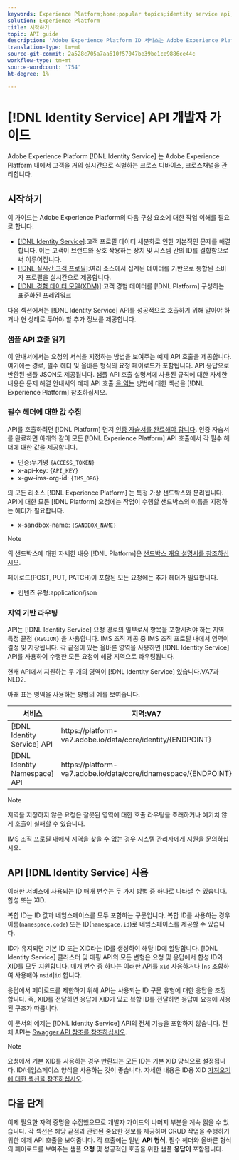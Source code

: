 ```yaml
---
keywords: Experience Platform;home;popular topics;identity service api;identity service developer guide;region
solution: Experience Platform
title: 시작하기
topic: API guide
description: 'Adobe Experience Platform ID 서비스는 Adobe Experience Platform에서 ID 그래프라고 하는 것을 통해 고객의 크로스 디바이스, 크로스채널 및 거의 실시간 ID를 관리합니다. '
translation-type: tm+mt
source-git-commit: 2a528c705a7aa610f57047be39be1ce9886ce44c
workflow-type: tm+mt
source-wordcount: '754'
ht-degree: 1%

---
```



# [!DNL Identity Service] API 개발자 가이드

Adobe Experience Platform [!DNL Identity Service] 는 Adobe Experience Platform 내에서 고객을 거의 실시간으로 식별하는 크로스 디바이스, 크로스채널을 관리합니다.

## 시작하기

이 가이드는 Adobe Experience Platform의 다음 구성 요소에 대한 작업 이해를 필요로 합니다.

- [[!DNL Identity Service]](../home.md):고객 프로필 데이터 세분화로 인한 기본적인 문제를 해결합니다. 이는 고객이 브랜드와 상호 작용하는 장치 및 시스템 간의 ID를 결합함으로써 이루어집니다.
- [[!DNL 실시간 고객 프로필]](../../profile/home.md):여러 소스에서 집계된 데이터를 기반으로 통합된 소비자 프로필을 실시간으로 제공합니다.
- [[!DNL 경험 데이터 모델(XDM)]](../../xdm/home.md):고객 경험 데이터를 [!DNL Platform] 구성하는 표준화된 프레임워크

다음 섹션에서는 [!DNL Identity Service] API를 성공적으로 호출하기 위해 알아야 하거나 현 상태로 두어야 할 추가 정보를 제공합니다.

### 샘플 API 호출 읽기

이 안내서에서는 요청의 서식을 지정하는 방법을 보여주는 예제 API 호출을 제공합니다. 여기에는 경로, 필수 헤더 및 올바른 형식의 요청 페이로드가 포함됩니다. API 응답으로 반환된 샘플 JSON도 제공됩니다. 샘플 API 호출 설명서에 사용된 규칙에 대한 자세한 내용은 문제 해결 안내서의 예제 API 호출 [을 읽는](../../landing/troubleshooting.md#how-do-i-format-an-api-request) 방법에 대한 섹션을 [!DNL Experience Platform] 참조하십시오.

### 필수 헤더에 대한 값 수집

API를 호출하려면 [!DNL Platform] 먼저 [인증 자습서를 완료해야 합니다](../../tutorials/authentication.md). 인증 자습서를 완료하면 아래와 같이 모든 [!DNL Experience Platform] API 호출에서 각 필수 헤더에 대한 값을 제공합니다.

- 인증:무기명 `{ACCESS_TOKEN}`
- x-api-key: `{API_KEY}`
- x-gw-ims-org-id: `{IMS_ORG}`

의 모든 리소스 [!DNL Experience Platform] 는 특정 가상 샌드박스와 분리됩니다. API에 대한 모든 [!DNL Platform] 요청에는 작업이 수행할 샌드박스의 이름을 지정하는 헤더가 필요합니다.

- x-sandbox-name: `{SANDBOX_NAME}`

>[!NOTE]
>
>의 샌드박스에 대한 자세한 내용 [!DNL Platform]은 [샌드박스 개요 설명서를 참조하십시오](../../sandboxes/home.md).

페이로드(POST, PUT, PATCH)이 포함된 모든 요청에는 추가 헤더가 필요합니다.

- 컨텐츠 유형:application/json

### 지역 기반 라우팅

API는 [!DNL Identity Service] 요청 경로의 일부로서 항목을 포함시켜야 하는 지역 특정 끝점 `{REGION}` 을 사용합니다. IMS 조직 제공 중 IMS 조직 프로필 내에서 영역이 결정 및 저장됩니다. 각 끝점이 있는 올바른 영역을 사용하면 [!DNL Identity Service] API를 사용하여 수행한 모든 요청이 해당 지역으로 라우팅됩니다.

현재 API에서 지원하는 두 개의 영역이 [!DNL Identity Service] 있습니다.VA7과 NLD2.

아래 표는 영역을 사용하는 방법의 예를 보여줍니다.

| 서비스 | 지역:VA7 | 지역:NLD2 |
| ------ | -------- |--------- |
| [!DNL Identity Service] API | https://</span>platform-va7.adobe.</span>io/data/core/identity/{ENDPOINT} | https://</span>platform-nld2.adobe.</span>io/data/core/identity/{ENDPOINT} |
| [!DNL Identity Namespace] API | https://</span>platform-va7.adobe.</span>io/data/core/idnamespace/{ENDPOINT} | https://</span>platform-nld2.adobe.</span>io/data/core/idnamespace{ENDPOINT} |

>[!NOTE]
>
>지역을 지정하지 않은 요청은 잘못된 영역에 대한 호출 라우팅을 초래하거나 예기치 않게 호출이 실패할 수 있습니다.

IMS 조직 프로필 내에서 지역을 찾을 수 없는 경우 시스템 관리자에게 지원을 문의하십시오.

## API [!DNL Identity Service] 사용

이러한 서비스에 사용되는 ID 매개 변수는 두 가지 방법 중 하나로 나타낼 수 있습니다.합성 또는 XID.

복합 ID는 ID 값과 네임스페이스를 모두 포함하는 구문입니다. 복합 ID를 사용하는 경우 이름(`namespace.code`) 또는 ID(`namespace.id`)로 네임스페이스를 제공할 수 있습니다.

ID가 유지되면 기본 ID 또는 XID라는 ID를 생성하여 해당 ID에 할당합니다. [!DNL Identity Service] 클러스터 및 매핑 API의 모든 변형은 요청 및 응답에서 합성 ID와 XID를 모두 지원합니다. 매개 변수 중 하나는 이러한 API를 `xid` 사용하거나 [`ns` 조합하여 사용해야 `nsid`]`id` 합니다.

응답에서 페이로드를 제한하기 위해 API는 사용되는 ID 구문 유형에 대한 응답을 조정합니다. 즉, XID를 전달하면 응답에 XID가 있고 복합 ID를 전달하면 응답에 요청에 사용된 구조가 따릅니다.

이 문서의 예제는 [!DNL Identity Service] API의 전체 기능을 포함하지 않습니다. 전체 API는 [Swagger API 참조를 참조하십시오](https://www.adobe.io/apis/experienceplatform/home/api-reference.html#!acpdr/swagger-specs/id-service-api.yaml).

>[!NOTE]
>
>요청에서 기본 XID를 사용하는 경우 반환되는 모든 ID는 기본 XID 양식으로 설정됩니다. ID/네임스페이스 양식을 사용하는 것이 좋습니다. 자세한 내용은 ID용 XID [가져오기에 대한 섹션을 참조하십시오](./create-custom-namespace.md).

## 다음 단계

이제 필요한 자격 증명을 수집했으므로 개발자 가이드의 나머지 부분을 계속 읽을 수 있습니다. 각 섹션은 해당 끝점과 관련된 중요한 정보를 제공하며 CRUD 작업을 수행하기 위한 예제 API 호출을 보여줍니다. 각 호출에는 일반 **API 형식**, 필수 헤더와 올바른 형식의 페이로드를 보여주는 샘플 **요청** 및 성공적인 호출을 위한 샘플 **응답이** 포함됩니다.
